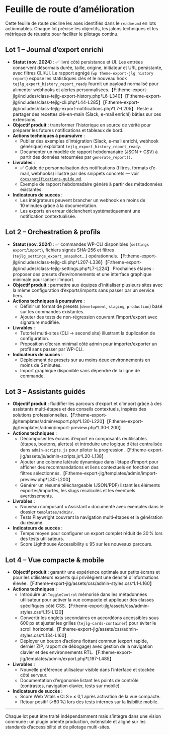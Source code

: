 # Feuille de route d’amélioration

Cette feuille de route décline les axes identifiés dans le `readme.md` en lots actionnables. Chaque lot précise les objectifs, les jalons techniques et les métriques de réussite pour faciliter le pilotage continu.

## Lot 1 – Journal d’export enrichi
- **Statut (nov. 2024)** : ✅ livré côté persistance et UI. Les entrées conservent désormais durée, taille, origine, initiateur et URL persistante, avec filtres CLI/UI. Le rapport agrégé (`wp theme-export-jlg history report`) expose les statistiques clés et le nouveau hook `tejlg_export_history_report_ready` fournit un payload normalisé pour alimenter webhooks et alertes personnalisées.【F:theme-export-jlg/includes/class-tejlg-export-history.php†L6-L340】【F:theme-export-jlg/includes/class-tejlg-cli.php†L44-L285】【F:theme-export-jlg/includes/class-tejlg-export-notifications.php†L7-L205】 Reste à partager des recettes clé-en-main (Slack, e-mail enrichi) bâties sur ces extensions.
- **Objectif produit** : transformer l’historique en source de vérité pour préparer les futures notifications et tableaux de bord.
- **Actions techniques à poursuivre** :
  - Publier des exemples d’intégration (Slack, e-mail enrichi, webhook générique) exploitant `tejlg_export_history_report_ready`.
  - Documenter un modèle de rapport hebdomadaire (JSON + CSV) à partir des données retournées par `generate_report()`.
- **Livrables** :
  - ✅ Guide de personnalisation des notifications (filtres, formats d’e-mail, webhooks) illustré par des snippets concrets — voir [`docs/notifications-guide.md`](./notifications-guide.md).
  - Exemple de rapport hebdomadaire généré à partir des métadonnées existantes.
- **Indicateurs de succès** :
  - Les intégrateurs peuvent brancher un webhook en moins de 10 minutes grâce à la documentation.
  - Les exports en erreur déclenchent systématiquement une notification contextualisée.

## Lot 2 – Orchestration & profils
- **Statut (nov. 2024)** : ✅ commandes WP-CLI disponibles (`settings export`/`import`), fichiers signés SHA-256 et filtres (`tejlg_settings_export_snapshot`…) opérationnels.【F:theme-export-jlg/includes/class-tejlg-cli.php†L207-L336】【F:theme-export-jlg/includes/class-tejlg-settings.php†L7-L224】 Prochaines étapes : proposer des presets d’environnements et une interface graphique minimale pour lancer l’import.
- **Objectif produit** : permettre aux équipes d’initialiser plusieurs sites avec la même configuration d’exports/imports sans passer par un service tiers.
- **Actions techniques à poursuivre** :
  - Définir un format de presets (`development`, `staging`, `production`) basé sur les commandes existantes.
  - Ajouter des tests de non-régression couvrant l’import/export avec signature modifiée.
- **Livrables** :
  - Tutoriel multi-sites (CLI → second site) illustrant la duplication de configuration.
  - Proposition d’écran minimal côté admin pour importer/exporter un profil sans passer par WP-CLI.
- **Indicateurs de succès** :
  - Déploiement de presets sur au moins deux environnements en moins de 5 minutes.
  - Import graphique disponible sans dépendre de la ligne de commande.

## Lot 3 – Assistants guidés
- **Objectif produit** : fluidifier les parcours d’export et d’import grâce à des assistants multi-étapes et des conseils contextuels, inspirés des solutions professionnelles.【F:theme-export-jlg/templates/admin/export.php†L130-L220】【F:theme-export-jlg/templates/admin/import-preview.php†L30-L200】
- **Actions techniques** :
  - Décomposer les écrans d’export en composants réutilisables (étapes, boutons, alertes) et introduire une logique d’état centralisée dans `admin-scripts.js` pour piloter la progression.【F:theme-export-jlg/assets/js/admin-scripts.js†L20-L138】
  - Ajouter une colonne latérale dynamique dans l’étape d’import pour afficher des recommandations et liens contextuels en fonction des filtres sélectionnés.【F:theme-export-jlg/templates/admin/import-preview.php†L30-L200】
  - Générer un résumé téléchargeable (JSON/PDF) listant les éléments exportés/importés, les slugs recalculés et les éventuels avertissements.
- **Livrables** :
  - Nouveau composant « Assistant » documenté avec exemples dans le dossier `templates/admin/`.
  - Tests Playwright couvrant la navigation multi-étapes et la génération du résumé.
- **Indicateurs de succès** :
  - Temps moyen pour configurer un export complet réduit de 30 % lors des tests utilisateurs.
  - Score Lighthouse Accessibility ≥ 95 sur les nouveaux parcours.

## Lot 4 – Vue compacte & mobile
- **Objectif produit** : garantir une expérience optimale sur petits écrans et pour les utilisateurs experts qui privilégient une densité d’informations élevée.【F:theme-export-jlg/assets/css/admin-styles.css†L1-L160】
- **Actions techniques** :
  - Introduire un `ToggleControl` mémorisé dans les métadonnées utilisateur pour activer la vue compacte et appliquer des classes spécifiques côté CSS.【F:theme-export-jlg/assets/css/admin-styles.css†L15-L120】
  - Convertir les onglets secondaires en accordéons accessibles sous 600 px et ajuster les grilles (`tejlg-cards-container`) pour éviter le scroll horizontal.【F:theme-export-jlg/assets/css/admin-styles.css†L134-L160】
  - Déployer un bouton d’actions flottant commun (export rapide, dernier ZIP, rapport de débogage) avec gestion de la navigation clavier et des environnements RTL.【F:theme-export-jlg/templates/admin/export.php†L197-L485】
- **Livrables** :
  - Nouvelle préférence utilisateur visible dans l’interface et stockée côté serveur.
  - Documentation d’ergonomie listant les points de contrôle (contrastes, navigation clavier, tests sur mobile).
- **Indicateurs de succès** :
  - Score Web Vitals « CLS » ≤ 0,1 après activation de la vue compacte.
  - Retour positif (>80 %) lors des tests internes sur la lisibilité mobile.

---

Chaque lot peut être traité indépendamment mais s’intègre dans une vision commune : un plugin orienté production, extensible et aligné sur les standards d’accessibilité et de pilotage multi-sites.
